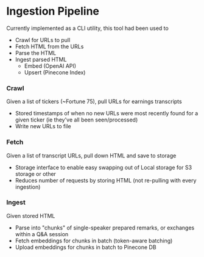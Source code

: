 # Ingestion Pipeline

Currently implemented as a CLI utility, this tool had been used to
- Crawl for URLs to pull
- Fetch HTML from the URLs
- Parse the HTML
- Ingest parsed HTML
  - Embed (OpenAI API)
  - Upsert (Pinecone Index)

### Crawl
Given a list of tickers (~Fortune 75), pull URLs for earnings transcripts
- Stored timestamps of when no new URLs were most recently found for a given ticker (ie they've all been seen/processed)
- Write new URLs to file

### Fetch
Given a list of transcript URLs, pull down HTML and save to storage
- Storage interface to enable easy swapping out of Local storage for S3 storage or other
- Reduces number of requests by storing HTML (not re-pulling with every ingestion)

### Ingest
Given stored HTML
- Parse into "chunks" of single-speaker prepared remarks, or exchanges within a Q&A session
- Fetch embeddings for chunks in batch (token-aware batching)
- Upload embeddings for chunks in batch to Pinecone DB
